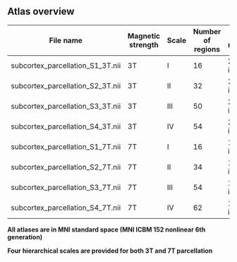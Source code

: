 ## Atlas overview

| File name| Magnetic strength | Scale | Number of regions | Spatial resolution|
| ----------------- | ----- | ----------------- | --------- | ------------------ |
| subcortex_parcellation_S1_3T.nii | 3T | I | 16 | 2mm isotropic |
| subcortex_parcellation_S2_3T.nii | 3T | II | 32 | 2mm isotropic |
| subcortex_parcellation_S3_3T.nii | 3T | III | 50 | 2mm isotropic |
| subcortex_parcellation_S4_3T.nii | 3T | IV | 54 | 2mm isotropic |
| subcortex_parcellation_S1_7T.nii | 7T | I | 16 | 1.6mm isotropic |
| subcortex_parcellation_S2_7T.nii | 7T | II | 34 | 1.6mm isotropic |
| subcortex_parcellation_S3_7T.nii | 7T | III | 54 | 1.6mm isotropic |
| subcortex_parcellation_S4_7T.nii | 7T | IV | 62 | 1.6mm isotropic |

**All atlases are in MNI standard space (MNI ICBM 152 nonlinear 6th generation)**

**Four hierarchical scales are provided for both 3T and 7T parcellation**
